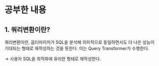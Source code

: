 # 공부한 내용

## 1. 쿼리변환이란?

쿼리변환이란, 옵티마이저가 SQL을 분석해 의미적으로 동일하면서도 더 나은 성능이 기대되는 형태로 재작성하는 것을 뜻한다. 이는 Query Transformer가 수행한다.

→ 사용자 SQL을 최적화에 유리한 형태로 재작성한다.